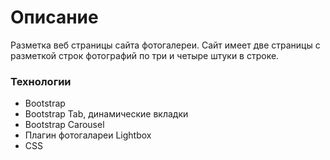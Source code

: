# Описание
Разметка веб страницы сайта фотогалереи. Сайт имеет две страницы с разметкой строк фотографий по три и четыре штуки в строке.

### Технологии
* Bootstrap
* Bootstrap Tab, динамические вкладки
* Bootstrap Carousel
* Плагин фотогалареи Lightbox
* CSS
